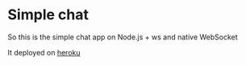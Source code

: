 # Simple chat

So this is the simple chat app on Node.js + ws and native WebSocket

It deployed on [heroku](https://chat-so-simple-it-hurts.herokuapp.com)
